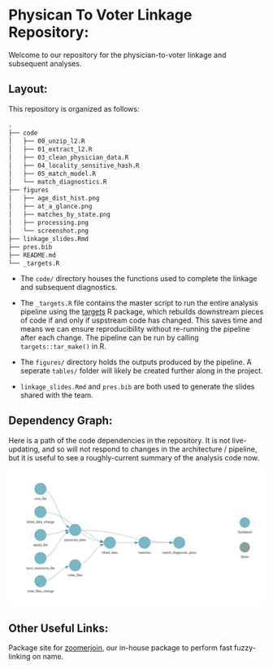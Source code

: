 # Physican To Voter Linkage Repository:

Welcome to our repository for the physician-to-voter linkage and subsequent
analyses.

## Layout:

This repository is organized as follows:

```
.
├── code
│   ├── 00_unzip_l2.R
│   ├── 01_extract_l2.R
│   ├── 03_clean_physician_data.R
│   ├── 04_locality_sensitive_hash.R
│   ├── 05_match_model.R
│   └── match_diagnostics.R
├── figures
│   ├── age_dist_hist.png
│   ├── at_a_glance.png
│   ├── matches_by_state.png
│   ├── processing.png
│   └── screenshot.png
├── linkage_slides.Rmd
├── pres.bib
├── README.md
└── _targets.R
```

* The `code/` directory houses the functions used to complete the linkage and
subsequent diagnostics.

* The `_targets.R` file contains the master script to run the entire analysis
pipeline using the [targets](https://books.ropensci.org/targets/) R package,
which rebuilds downstream pieces of code if and only if uspstream code has
changed. This saves time and means we can ensure reproducibility without
re-running the pipeline after each change. The pipeline can be run by calling
`targets::tar_make()` in R.

* The `figures/` directory holds the outputs produced by the pipeline. A seperate
`tables/` folder will likely be created further along in the project.

* `linkage_slides.Rmd` and `pres.bib` are both used to generate the slides shared
with the team.

## Dependency Graph:

Here is a path of the code dependencies in the repository. It is not
live-updating, and so will not respond to changes in the architecture /
pipeline, but it is useful to see a roughly-current summary of the analysis
code now.

![Code Dependency Graph](dependency_graph.png)

## Other Useful Links:

Package site for [zoomerjoin](https://github.com/beniaminogreen/zoomerjoin),
our in-house package to perform fast fuzzy-linking on name.
